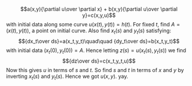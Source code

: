 $$a(x,y){\partial u\over \partial x} + b(x,y){\partial u\over \partial y}=c(x,y,u)$$
with initial data along some curve $u(x(t),y(t))=h(t)$.
For fixed $t$, find $A=(x(t),y(t))$, a point on initial curve. Also find $x_t(s)$ and $y_t(s)$ satisfying:
$${dx_t\over ds}=a(x_t,y_t)\quad\quad {dy_t\over ds}=b(x_t,y_t)$$
with initial data $(x_t(0),y_t(0))=A$.
Hence letting $z(s)=u(x_t(s),y_t(s))$ we find
$${dz\over ds}=c(x_t,y_t,u)$$
Now this gives $u$ in terms of $s$ and $t$. So find $s$ and $t$ in terms of $x$ and $y$ by inverting $x_t(s)$ and $y_t(s)$. Hence we got $u(x,y)$. yay.